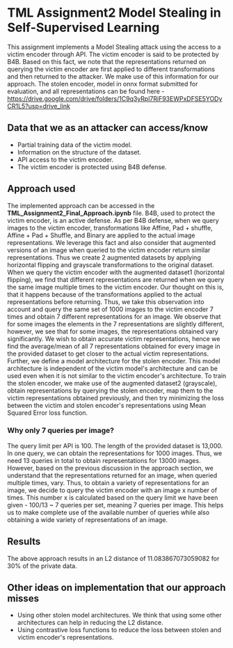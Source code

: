 # TML Assignment2 Model Stealing in Self-Supervised Learning

This assignment implements a Model Stealing attack using the access to a victim encoder through API. The victim encoder is said to be protected by B4B. Based on this fact, we note that the representations returned  on querying the victim encoder are first applied to different transformations and then returned to the attacker. We make use of this information for our approach. The stolen encoder, model in onnx format submitted for evaluation, and all representations can be found here - https://drive.google.com/drive/folders/1C9q3yRpl7RiF93EWPxDFSE5YODyCR1L5?usp=drive_link

## Data that we as an attacker can access/know
- Partial training data of the victim model.
- Information on the structure of the dataset.
- API access to the victim encoder.
- The victim encoder is protected using B4B defense.

## Approach used
The implemented approach can be accessed in the **TML_Assignment2_Final_Approach.ipynb** file. B4B, used to protect the victim encoder, is an active defense. As per B4B defense, when we query images to the victim encoder, transformations like Affine, Pad + shuffle, Affine + Pad + Shuffle, and Binary are applied to the actual image representations. We leverage this fact and also consider that augmented versions of an image when queried to the victim encoder return similar representations. Thus we create 2 augmented datasets by applying horizontal flipping and grayscale transformations to the original dataset. When we query the victim encoder with the augmented dataset1 (horizontal flipping), we find that different representations are returned when we query the same image multiple times to the victim encoder. Our thought on this is, that it happens because of the transformations applied to the actual representations before returning. Thus, we take this observation into account and query the same set of 1000 images to the victim encoder 7 times and obtain 7 different representations for an image. We observe that for some images the elements in the 7 representations are slightly different, however, we see that for some images, the representations obtained vary significantly. We wish to obtain accurate victim representations, hence we find the average/mean of all 7 representations obtained for every image in the provided dataset to get closer to the actual victim representations. Further, we define a model architecture for the stolen encoder. This model architecture is independent of the victim model's architecture and can be used even when it is not similar to the victim encoder's architecture. To train the stolen encoder, we make use of the augmented dataset2 (grayscale), obtain representations by querying the stolen encoder, map them to the victim representations obtained previously, and then try minimizing the loss between the victim and stolen encoder's representations using Mean Squared Error loss function.

### Why only 7 queries per image?
The query limit per API is 100. The length of the provided dataset is 13,000. In one query, we can obtain the representations for 1000 images. Thus, we need 13 queries in total to obtain representations for 13000 images. However, based on the previous discussion in the approach section, we understand that the representations returned for an image, when queried multiple times, vary. Thus, to obtain a variety of representations for an image, we decide to query the victim encoder with an image x number of times. This number x is calculated based on the query limit we have been given - 100/13 ~ 7 queries per set, meaning 7 queries per image. This helps us to make complete use of the available number of queries while also obtaining a wide variety of representations of an image.

## Results
The above approach results in an L2 distance of 11.083867073059082 for 30% of the private data.

## Other ideas on implementation that our approach misses
- Using other stolen model architectures. We think that using some other architectures can help in reducing the L2 distance.
- Using contrastive loss functions to reduce the loss between stolen and victim encoder's representations.

